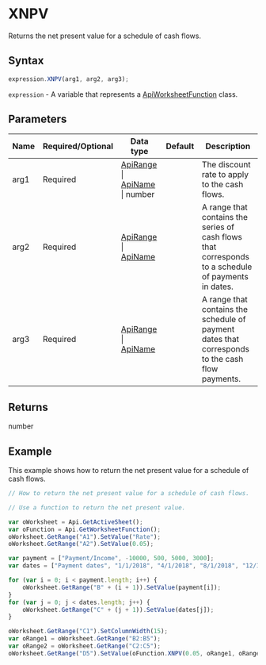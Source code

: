 # XNPV

Returns the net present value for a schedule of cash flows.

## Syntax

```javascript
expression.XNPV(arg1, arg2, arg3);
```

`expression` - A variable that represents a [ApiWorksheetFunction](../ApiWorksheetFunction.md) class.

## Parameters

| **Name** | **Required/Optional** | **Data type** | **Default** | **Description** |
| ------------- | ------------- | ------------- | ------------- | ------------- |
| arg1 | Required | [ApiRange](../../ApiRange/ApiRange.md) \| [ApiName](../../ApiName/ApiName.md) \| number |  | The discount rate to apply to the cash flows. |
| arg2 | Required | [ApiRange](../../ApiRange/ApiRange.md) \| [ApiName](../../ApiName/ApiName.md) |  | A range that contains the series of cash flows that corresponds to a schedule of payments in dates. |
| arg3 | Required | [ApiRange](../../ApiRange/ApiRange.md) \| [ApiName](../../ApiName/ApiName.md) |  | A range that contains the schedule of payment dates that corresponds to the cash flow payments. |

## Returns

number

## Example

This example shows how to return the net present value for a schedule of cash flows.

```javascript editor-xlsx
// How to return the net present value for a schedule of cash flows.

// Use a function to return the net present value.

var oWorksheet = Api.GetActiveSheet();
var oFunction = Api.GetWorksheetFunction();
oWorksheet.GetRange("A1").SetValue("Rate");
oWorksheet.GetRange("A2").SetValue(0.05);

var payment = ["Payment/Income", -10000, 500, 5000, 3000];
var dates = ["Payment dates", "1/1/2018", "4/1/2018", "8/1/2018", "12/1/2018"];

for (var i = 0; i < payment.length; i++) {
    oWorksheet.GetRange("B" + (i + 1)).SetValue(payment[i]);
}
for (var j = 0; j < dates.length; j++) {
    oWorksheet.GetRange("C" + (j + 1)).SetValue(dates[j]);
}

oWorksheet.GetRange("C1").SetColumnWidth(15);
var oRange1 = oWorksheet.GetRange("B2:B5");
var oRange2 = oWorksheet.GetRange("C2:C5");
oWorksheet.GetRange("D5").SetValue(oFunction.XNPV(0.05, oRange1, oRange2));
```
